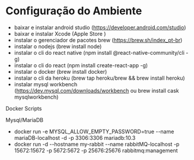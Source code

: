 # Configuração do Ambiente

* baixar e instalar android studio (https://developer.android.com/studio)
* baixar e instalar Xcode (Apple Store )
* instalar o gerenciador de pacotes brew (https://brew.sh/index_pt-br)
* instalar o nodejs (brew install node)
* instalar o cli do react native (npm install @react-native-community/cli -g)
* instalar o cli do react (npm install create-react-app -g)
* instalar o docker (brew install docker)
* instalar o cli da heroku (brew tap heroku/brew && brew install heroku)
* instalar mysql workbench (https://dev.mysql.com/downloads/workbench ou brew install cask mysqlworkbench)


Docker Scripts

Mysql/MariaDB
* docker run -e MYSQL_ALLOW_EMPTY_PASSWORD=true --name mariaDB-localhost -d -p 3306:3306 mariadb:10.3
* docker run -d --hostname my-rabbit --name rabbitMQ-localhost -p 15672:15672 -p 5672:5672 -p 25676:25676 rabbitmq:management

